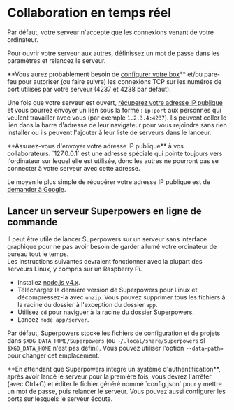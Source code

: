 # Collaboration en temps réel

Par défaut, votre serveur n'accepte que les connexions venant de votre ordinateur.

<div class="action">
  <p>Pour ouvrir votre serveur aux autres, définissez un mot de passe dans les paramètres et relancez le serveur.
</div>

<div class="note">
  <p>**Vous aurez probablement besoin de <a href="https://www.google.com/search?q=configurer%20la%20redirection%20de%20port" target="_blank">configurer votre box</a>** et/ou pare-feu pour autoriser (ou faire suivre) les connexions TCP sur les numéros de port utilisés par votre serveur (4237 et 4238 par défaut).
</div>

Une fois que votre serveur est ouvert, <a href="https://www.google.fr/search?q=mon%20ip" target="_blank">récuperez votre adresse IP publique</a> et vous pourrez envoyer un lien sous la forme : `ip:port` aux personnes qui veulent travailler avec vous (par exemple `1.2.3.4:4237`). Ils peuvent coller le lien dans la barre d'adresse de leur navigateur pour vous rejoindre sans rien installer ou ils peuvent l'ajouter à leur liste de serveurs dans le lanceur.

<div class="note">
  <p>**Assurez-vous d'envoyer votre adresse IP publique** à vos collaborateurs. `127.0.0.1` est une adresse spéciale qui pointe toujours vers l'ordinateur sur lequel elle est utilisée, donc les autres ne pourront pas se connecter à votre serveur avec cette adresse.

  <p>Le moyen le plus simple de récupérer votre adresse IP publique est de <a href="https://www.google.fr/search?q=mon%20ip" target="_blank">demander à Google</a>.
</div>

## Lancer un serveur Superpowers en ligne de commande

Il peut être utile de lancer Superpowers sur un serveur sans interface graphique pour ne pas avoir besoin de garder allumé votre ordinateur de bureau tout le temps.  
Les instructions suivantes devraient fonctionner avec la plupart des serveurs Linux, y compris sur un Raspberry Pi.

  * Installez <a href="https://nodejs.org/" target="_blank">node.js v4.x</a>.
  * Téléchargez la dernière version de Superpowers pour Linux et décompressez-la avec `unzip`. Vous pouvez supprimer tous les fichiers à la racine du dossier à l'exception du dossier `app`.
  * Utilisez `cd` pour naviguer à la racine du dossier Superpowers.
  * Lancez `node app/server`.

Par défaut, Superpowers stocke les fichiers de configuration et de projets dans `$XDG_DATA_HOME/Superpowers` (ou `~/.local/share/Superpowers` si `$XGD_DATA_HOME` n'est pas défini). Vous pouvez utiliser l'option `--data-path=` pour changer cet emplacement.

<div class="note">
  **En attendant que Superpowers intègre un système d'authentification**, après avoir lancé le serveur pour la première fois, vous devrez l'arrêter (avec Ctrl+C) et éditer le fichier généré nommé `config.json` pour y mettre un mot de passe, puis relancer le serveur. Vous pouvez aussi configurer les ports sur lesquels le serveur écoute.
</div>
